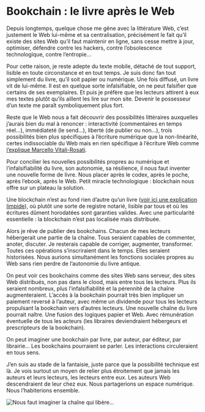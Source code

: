 # Bookchain : le livre après le Web

Depuis longtemps, quelque chose me gêne avec la littérature Web, c’est justement le Web lui-même et sa centralisation, précisément le fait qu’il existe des sites Web qu’il faut maintenir en ligne, sans cesse mettre à jour, optimiser, défendre contre les hackers, contre l’obsolescence technologique, contre l’entropie…<span id="more-43420"></span>

Pour cette raison, je reste adepte du texte mobile, détaché de tout support, lisible en toute circonstance et en tout temps. Je suis donc fan tout simplement du livre, qu’il soit papier ou numérique. Une fois diffusé, un livre vit de lui-même. Il est en quelque sorte infalsifiable, on ne peut falsifier que certains de ses exemplaires. Et puis je préfère que les lecteurs attirent à eux mes textes plutôt qu’ils aillent les lire sur mon site. Devenir le possesseur d’un texte me paraît symboliquement plus fort.

Reste que le Web nous a fait découvrir des possibilités littéraires auxquelles j’aurais bien du mal à renoncer : interactivité (commentaires en temps réel…), immédiateté (le send…), liberté (de publier ou non…), trois possibilités bien plus spécifiques à l’écriture numérique que la non-linéarité, certes indissociable du Web mais en rien spécifique à l’écriture Web comme [l’explique Marcello Vitali-Rosati](https://theconversation.com/litterature-papier-et-litterature-numerique-une-opposition-53481).

Pour concilier les nouvelles possibilités propres au numérique et l’infalsifiabilité du livre, son autonomie, sa résilience, il nous faut inventer une nouvelle forme de livre. Nous placer après le codex, après le poche, après l’ebook, après le Web. Petit miracle technologique : blockchain nous offre sur un plateau la solution.

Une blockchain n’est au fond rien d’autre qu’un livre ([voir ici une explication limpide](http://www.scilogs.fr/complexites/la-puissance-de-la-blockchain/?platform=hootsuite)), où plutôt une sorte de registre notarié, lisible par tous et où les écritures dûment horodatées sont garanties valides. Avec une particularité essentielle : la blockchain n’est pas localisée mais distribuée.

Alors je rêve de publier des bookchains. Chacun de mes lecteurs hébergerait une partie de la chaîne. Tous seraient capables de commenter, anoter, discuter. Je resterais capable de corriger, augmenter, transformer. Toutes ces opérations s’inscriraient dans le temps. Elles seraient historisées. Nous aurions simultanément les fonctions sociales propres au Web sans rien perdre de l’autonomie du livre antique.

On peut voir ces bookchains comme des sites Web sans serveur, des sites Web distribués, non pas dans le clood, mais entre tous les lecteurs. Plus ils seraient nombreux, plus l’infalsifiabilité et la pérennité de la chaîne augmenteraient. L’accès à la bookchain pourrait très bien impliquer un paiement reversé à l’auteur, avec même un dividende pour tous les lecteurs propulsant la bookchain vers d’autres lecteurs. Une nouvelle chaîne du livre pourrait naître. Une fusion des logiques papier et Web. Avec rémunération éventuelle de tous les acteurs (les libraires deviendraient hébergeurs et prescripteurs de la bookchain).

On peut imaginer une bookchain par livre, par auteur, par éditeur, par librairie… Les bookchains pourraient se parler. Les interactions circuleraient en tous sens.

J’en suis au stade de la fantaisie, juste parce que la possibilité technique est là. Je vois surtout un moyen de relier plus étroitement que jamais les auteurs et leurs lecteurs, les lecteurs entre eux. Les auteurs Web descendraient de leur chez eux. Nous partagerions un espace numérique. Nous l’habiterions ensemble.

![Nous faut imaginer la chaîne qui libère…](https://tcrouzet.com/images_tc/2016/01/bookchain.jpg)